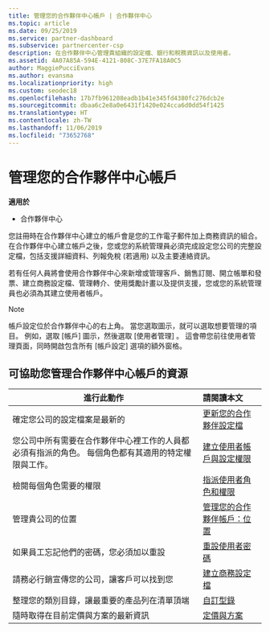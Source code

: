 ```yaml
---
title: 管理您的合作夥伴中心帳戶 | 合作夥伴中心
ms.topic: article
ms.date: 09/25/2019
ms.service: partner-dashboard
ms.subservice: partnercenter-csp
description: 在合作夥伴中心管理貴組織的設定檔、銀行和稅務資訊以及使用者。
ms.assetid: 4A07A85A-594E-4121-808C-37E7FA18A0C5
author: MaggiePucciEvans
ms.author: evansma
ms.localizationpriority: high
ms.custom: seodec18
ms.openlocfilehash: 17b7fb961208eadb1b41e345fd4380fc276dcb2e
ms.sourcegitcommit: dbaa6c2e8a0e6431f1420e024cca6d0dd54f1425
ms.translationtype: HT
ms.contentlocale: zh-TW
ms.lasthandoff: 11/06/2019
ms.locfileid: "73652768"
---
```

# <a name="manage-your-partner-center-account"></a>管理您的合作夥伴中心帳戶

**適用於**

-  合作夥伴中心

您註冊時在合作夥伴中心建立的帳戶會是您的工作電子郵件加上商務資訊的組合。 在合作夥伴中心建立帳戶之後，您或您的系統管理員必須完成設定您公司的完整設定檔，包括支援詳細資料、列報免稅 (若適用) 以及主要連絡資訊。 

若有任何人員將會使用合作夥伴中心來新增或管理客戶、銷售訂閱、開立帳單和發票、建立商務設定檔、管理轉介、使用獎勵計畫以及提供支援，您或您的系統管理員也必須為其建立使用者帳戶。

>[!NOTE]
>帳戶設定位於合作夥伴中心的右上角。 當您選取圖示，就可以選取想要管理的項目。 例如，選取 [帳戶]  圖示，然後選取 [使用者管理]  。 這會帶您前往使用者管理頁面，同時開啟包含所有 [帳戶設定]  選項的額外窗格。


## <a name="resources-to-help-you-manage-your-partner-center-account"></a>可協助您管理合作夥伴中心帳戶的資源

|**進行此動作**   |**請閱讀本文**   |
|-----------------------|:-----------------------|
|確定您公司的設定檔案是最新的   |[更新您的合作夥伴設定檔](update-your-partner-profile.md)|
|您公司中所有需要在合作夥伴中心裡工作的人員都必須有指派的角色。 每個角色都有其適用的特定權限與工作。|[建立使用者帳戶與設定權限](create-user-accounts-and-set-permissions.md)|
|檢閱每個角色需要的權限|[指派使用者角色和權限](permissions-overview.md)
|管理貴公司的位置|[管理您的合作夥伴帳戶：位置](manage-locations.md)
|如果員工忘記他們的密碼，您必須加以重設  |[重設使用者密碼](reset-a-user-password.md)|
|請務必行銷宣傳您的公司，讓客戶可以找到您   |[建立商務設定檔](create-a-marketing-profile.md)|
|整理您的類別目錄，讓最重要的產品列在清單頂端   |[自訂型錄](customize-the-catalog.md)|
|隨時取得在目前定價與方案的最新資訊   |[定價與方案](pricing-and-offers.md)|













 

 



